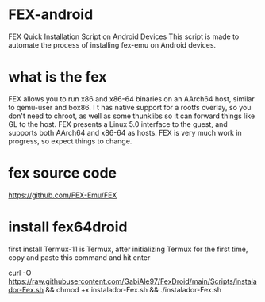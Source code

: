 # FEX-android

FEX Quick Installation Script on Android Devices 
This script is made to automate the process of installing fex-emu on Android devices.


# what is the fex

FEX allows you to run x86 and x86-64 binaries on an AArch64 host, similar to qemu-user and box86. I
t has native support for a rootfs overlay, so you don't need to chroot, as well as some thunklibs so it can forward things like GL to the host. FEX presents a Linux 5.0 interface to the guest, and supports both AArch64 and x86-64 as hosts. FEX is very much work in progress, so expect things to change.

# fex source code 

https://github.com/FEX-Emu/FEX

# install fex64droid

first install Termux-11 is Termux, after initializing Termux for the first time, copy and paste this command and hit enter 

curl -O https://raw.githubusercontent.com/GabiAle97/FexDroid/main/Scripts/instalador-Fex.sh && chmod +x instalador-Fex.sh && ./instalador-Fex.sh


